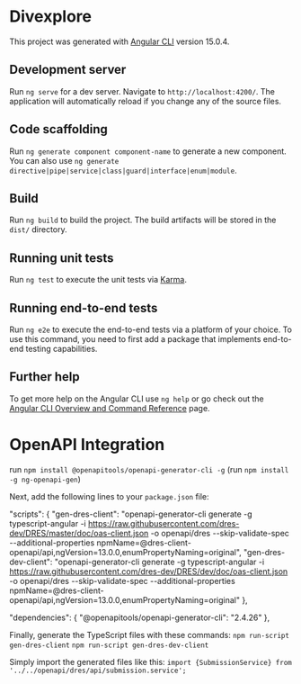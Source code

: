 # Divexplore

This project was generated with [Angular CLI](https://github.com/angular/angular-cli) version 15.0.4.

## Development server

Run `ng serve` for a dev server. Navigate to `http://localhost:4200/`. The application will automatically reload if you change any of the source files.

## Code scaffolding

Run `ng generate component component-name` to generate a new component. You can also use `ng generate directive|pipe|service|class|guard|interface|enum|module`.

## Build

Run `ng build` to build the project. The build artifacts will be stored in the `dist/` directory.

## Running unit tests

Run `ng test` to execute the unit tests via [Karma](https://karma-runner.github.io).

## Running end-to-end tests

Run `ng e2e` to execute the end-to-end tests via a platform of your choice. To use this command, you need to first add a package that implements end-to-end testing capabilities.

## Further help

To get more help on the Angular CLI use `ng help` or go check out the [Angular CLI Overview and Command Reference](https://angular.io/cli) page.


# OpenAPI Integration

run `npm install @openapitools/openapi-generator-cli -g`
(run `npm install -g ng-openapi-gen`)

Next, add the following lines to your `package.json` file:

  "scripts": {
    "gen-dres-client": "openapi-generator-cli generate -g typescript-angular -i https://raw.githubusercontent.com/dres-dev/DRES/master/doc/oas-client.json -o openapi/dres --skip-validate-spec --additional-properties npmName=@dres-client-openapi/api,ngVersion=13.0.0,enumPropertyNaming=original",
    "gen-dres-dev-client": "openapi-generator-cli generate -g typescript-angular -i https://raw.githubusercontent.com/dres-dev/DRES/dev/doc/oas-client.json -o openapi/dres --skip-validate-spec --additional-properties npmName=@dres-client-openapi/api,ngVersion=13.0.0,enumPropertyNaming=original"
  },
  
  "dependencies": {
    "@openapitools/openapi-generator-cli": "2.4.26"
  },
  
Finally, generate the TypeScript files with these commands:
`npm run-script gen-dres-client`
`npm run-script gen-dres-dev-client`

Simply import the generated files like this:
`import {SubmissionService} from '../../openapi/dres/api/submission.service';`

